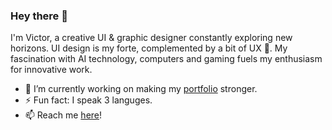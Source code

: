 ### Hey there 💚

I'm Victor, a creative UI & graphic designer constantly exploring new horizons. UI design is my forte, complemented by a bit of UX 👀. My fascination with AI technology, computers and gaming fuels my enthusiasm for innovative work.

- 🔭 I’m currently working on making my [portfolio](https://shad-cn-bfgtxkp4j-vtonu.vercel.app/) stronger.
- ⚡ Fun fact: I speak 3 languges.
- 📫 Reach me [here](https://victortonu.myportfolio.com/contact)!

